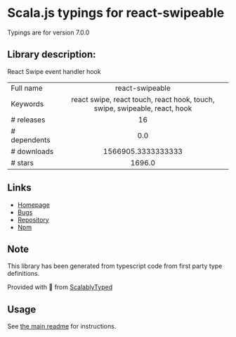 
# Scala.js typings for react-swipeable

Typings are for version 7.0.0

## Library description:
React Swipe event handler hook

|                    |                 |
| ------------------ | :-------------: |
| Full name          | react-swipeable |
| Keywords           | react swipe, react touch, react hook, touch, swipe, swipeable, react, hook |
| # releases         | 16 |
| # dependents       | 0.0 |
| # downloads        | 1566905.3333333333 |
| # stars            | 1696.0 |

## Links
- [Homepage](https://github.com/FormidableLabs/react-swipeable)
- [Bugs](https://github.com/FormidableLabs/react-swipeable/issues)
- [Repository](https://github.com/FormidableLabs/react-swipeable)
- [Npm](https://www.npmjs.com/package/react-swipeable)
    


## Note
This library has been generated from typescript code from first party type definitions.

Provided with :purple_heart: from [ScalablyTyped](https://github.com/oyvindberg/ScalablyTyped)

## Usage
See [the main readme](../../readme.md) for instructions.


